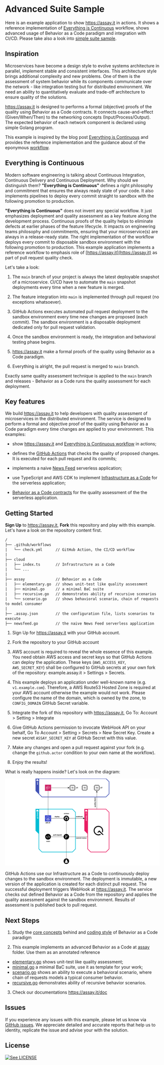 # Advanced Suite Sample

Here is an example application to show https://assay.it in actions. It shows a reference
implementation of [Everything is Continuous](https://assay.it/2020/07/01/everything-is-continuos/) workflow, shows advanced usage of Behavior as a Code paradigm and integration with CI/CD. Please take also a look into [simple suite sample](https://github.com/assay-it/sample.assay.it).


## Inspiration

Microservices have become a design style to evolve systems architecture in parallel,
implement stable and consistent interfaces. This architecture style brings additional
complexity and new problems. One of them is the assessment of system behavior while its
components communicate over the network - like integration testing but for distributed
environment. We need an ability to quantitatively evaluate and trade-off architecture
to ensure quality of the solutions.

https://assay.it is designed to performs a formal (objective) proofs of the quality using
Behavior as a Code contracts. It connects cause-and-effect (Given/When/Then) to the networking
concepts (Input/Process/Output). The expected behavior of each network component is declared
using simple Golang program.

This example is inspired by the blog post [Everything is Continuous](https://assay.it/2020/07/01/everything-is-continuos/) and provides the reference implementation and the guidance about of the eponymous [workflow](https://assay.it/doc/case-study/everything-is-continuous). 


## Everything is Continuous

Modern software engineering is talking about Continuous Integration, Continuous Delivery and Continuous Deployment. Why should we distinguish them? **"Everything is Continuous"** defines a right philosophy and commitment that ensures the always ready state of your code. It also implements pipelines to deploy every commit straight to sandbox with the following promotion to production.

**"Everything is Continuous"** does not invent any special workflow. It just emphasizes deployment and quality assessment as a key feature along the development process. Continuous proofs of the quality helps to eliminate defects at earlier phases of the feature lifecycle. It impacts on engineering teams philosophy and commitments, ensuring that your microservice(s) are always in a release-ready state. The right implementation of the workflow deploys every commit to disposable sandbox environment with the following promotion to production. This example application implements a reference workflow to emphasis role of [https://assay.it](https://assay.it) as part of pull request quality check.

Let's take a look:
 
1. The `main` branch of your project is always the latest deployable snapshot of a microservice. CI/CD have to automate the `main` snapshot deployments every time when a new feature is merged. 

2. The feature integration into `main` is implemented through pull request (no exceptions whatsoever).

3. GitHub Actions executes automated pull request deployment to the sandbox environment every time new changes are proposed (each commit). The sandbox environment is a disposable deployment dedicated only for pull request validation.

4. Once the sandbox environment is ready, the integration and behavioral testing phase begins.

5. https://assay.it make a formal proofs of the quality using Behavior as a Code paradigm.

6. Everything is alright, the pull request is merged to `main` branch. 

Exactly same quality assessment technique is applied to the `main` branch and releases - Behavior as a Code runs the quality assessment for each deployment.

## Key features

We build https://assay.it to help developers with quality assessment of microservices in the distributed environment. The service is designed to perform a formal and objective proof of the quality using Behavior as a Code paradigm every time changes are applied to your environment. This examples:

* show https://assay.it and [Everything is Continuous workflow](https://assay.it/doc/case-study/everything-is-continuous) in actions;

* defines the [GitHub Actions](.github/workflows/check.yml) that checks the quality of proposed changes. It is executed for each pull request and its commits;

* implements a naive [News Feed](newsfeed.go) serverless application;

* use TypeScript and AWS CDK to implement [Infrastructure as a Code](cloud) for the serverless application;

* [Behavior as a Code contracts](assay) for the quality assessment of the the serverless application.


## Getting Started

**Sign Up** to https://assay.it, **Fork** this repository and play with this example. Let's have a look on the repository content first.

```
/
├── .github/workflows
|   └── check.yml      // GitHub Action, the CI/CD workflow
|
├── cloud
|   ├── index.ts       // Infrastructure as a Code
|   └── ...
|
├── assay              // Behavior as a Code
|   ├── elementary.go  // shows unit-test like quality assessment
|   ├── minimal.go     // a minimal BaC suite
|   ├── recursive.go   // demonstrates ability of recursive scenarios
|   └── scenario.go    // shows behavioral scenario, chain of requests to model consumer 
|
├── .assay.json        // the configuration file, lists scenarios to execute
├── newsfeed.go        // the naive News Feed serverless application
```

1. Sign Up for https://assay.it with your GitHub account.

2. Fork the repository to your GitHub account

3. AWS account is required to reveal the whole essence of this example. You need obtain AWS access and secret keys so that GitHub Actions can deploy the application. These keys (`AWS_ACCESS_KEY`, `AWS_SECRET_KEY`) shall be configured to GitHub secrets at your own fork of the repository: example.assay.it > Settings > Secrets. 

4. This example deploys an application under well-known name (e.g. `v1.example.com`). Therefore, a AWS Route53 Hosted Zone is required at your AWS account otherwise the example would not work. Please configure the name of the domain, which is owned by the zone, to `CONFIG_DOMAIN` GitHub Secret variable.

5. Integrate the fork of this repository with https://assay.it, Go To: Account > Setting > Integrate

6. Give GitHub Actions permission to invocate WebHook API on your behalf, Go To Account > Setting > Secrets > New Secret Key. Create a new secret `ASSAY_SECRET_KEY` at GitHub Secret with this value.

7. Make any changes and open a pull request against your fork (e.g. change the `github.actor` condition to your own name at the workflow).

8. Enjoy the results!

What is really happens inside? Let's look on the diagram:

![Everything is Continuous](highlevel-design.svg "Everything is Continuous")

GitHub Actions use our Infrastructure as a Code to continuously deploy changes to the sandbox environment. The deployment is immutable, a new version of the application is created for each distinct pull request. The successful deployment triggers WebHook at https://assay.it. The service checks out defined Behavior as a Code from the repository and applies the quality assessment against the sandbox environment. Results of assessment is published back to pull request. 

## Next Steps

1. Study the [core concepts](https://assay.it/doc/core) behind and [coding style](https://assay.it/doc/core/style) of Behavior as a Code paradigm

2. This example implements an advanced Behavior as a Code at [assay](assay) folder. Use them as an annotated reference
  * [elementary.go](assay/elementary.go) shows unit-test like quality assessment;
  * [minimal.go](assay/minimal.go) a minimal BaC suite, use it as template for your work;
  * [scenario.go](assay/scenario.go) shows an ability to execute a behavioral scenario, where chain of requests models a typical consumer behavior.
  * [recursive.go](assay/recursive.go) demonstrates ability of recursive behavior scenarios.

3. Check our documentations https://assay.it/doc

## Issues

If you experience any issues with this example, please let us know via [GitHub issues](https://github.com/assay-it/example.assay.it/issues). We appreciate detailed and accurate reports that help us to identity, replicate the issue and advise your with the solution.


## License

[![See LICENSE](https://img.shields.io/github/license/assay-it/example.assay.it.svg?style=for-the-badge)](LICENSE)

